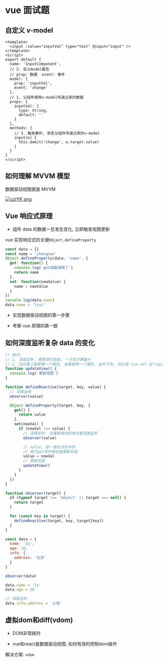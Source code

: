 # vue 面试题

## 自定义 v-model

```vue
<template>
  <input :value="inputVal" type="text" @input="input" />
</template>
<script>
export default {
  name: 'InputComponent',
  // 2. 定义model属性
  // prop: 数据  event: 事件
  model: {
    prop: 'inputVal',
    event: 'change'
  },
  // 1. 父组件使用v-model传递过来的数据
  props: {
    inputVal: {
      type: String,
      default: ''
    }
  },
  methods: {
    // 3. 触发事件, 改变父组件传递过来的v-model
    input(e) {
      this.$emit('change', e.target.value)
    }
  }
}
</script>
```

## 如何理解 MVVM 模型

数据驱动视图就是 MVVM

[![cziYiF.png](https://z3.ax1x.com/2021/04/25/cziYiF.png)](https://imgtu.com/i/cziYiF)

## Vue 响应式原理

- 组件 data 的数据一旦发生变化, 立即触发视图更新

vue 实现响应式的关键`Object.defineProperty`

```js
const data = {}
const name = 'zhangsan'
Object.defineProperty(data, 'name', {
  get: function() {
    console.log('get函数调用了')
    return name
  },
  set: function(newValue) {
    name = newValue
  }
})
console.log(data.name)
data.name = 'lisi'
```

- 实现数据驱动视图的第一步骤

- 考察 vue 原理的第一题

## 如何深度监听复杂 data 的变化

```js
// 缺点:
// 1. 深度监听, 需要递归到底, 一次性计算量大
// 2. 往对象上面新增一个属性, 或者删除一个属性, 监听不到, 所以有`vue.set`这个api
function updateView() {
  console.log('更新视图')
}

function defineReactive(target, key, value) {
  // 深度监听
  observer(value)

  Object.defineProperty(target, key, {
    get() {
      return value
    },
    set(newVal) {
      if (newVal !== value) {
        // 深度监听: 设置新值的时候也要深度监听
        observer(value)

        // value, 是一直在闭包中的
        // 再次get的时候也是最新的值
        value = newVal
        // 更新视图
        updateView()
      }
    }
  })
}

function observer(target) {
  if (typeof target !== 'object' || target === null) {
    return target
  }

  for (const key in target) {
    defineReactive(target, key, target[key])
  }
}

const data = {
  name: 'zs',
  age: 18,
  info: {
    address: '北京'
  }
}

observer(data)

data.name = 'ls'
data.age = 20

// 深度监听
data.info.address = '上海'
```

## 虚拟dom和diff(vdom)

- DOM非常耗时

- vue和react是数据驱动视图, 如何有效的控制dom操作

解决方案: `vdom`

